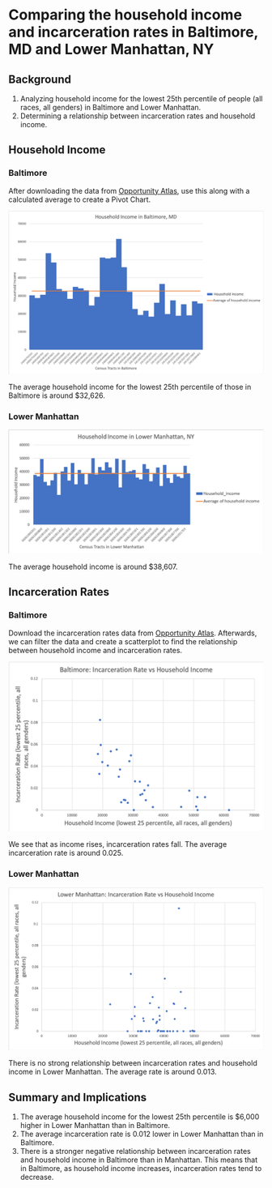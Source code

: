 # Comparing the household income and incarceration rates in Baltimore, MD and Lower Manhattan, NY
## Background
1. Analyzing household income for the lowest 25th percentile of people (all races, all genders) in Baltimore and Lower Manhattan. 
2. Determining a relationship between incarceration rates and household income. 

## Household Income
### Baltimore
After downloading the data from [Opportunity Atlas](https://www.opportunityatlas.org), use this along with a calculated average to create a Pivot Chart.

![alt_text](https://github.com/AndrealZhang/Comparing-baltimore-lower-manhattan-household-income-incarceration-rate/blob/master/Baltimore_Pivot.png)

The average household income for the lowest 25th percentile of those in Baltimore is around $32,626. 

### Lower Manhattan

![alt_text](https://github.com/AndrealZhang/Comparing-baltimore-lower-manhattan-household-income-incarceration-rate/blob/master/Manhattan_Pivot.png)

The average household income is around $38,607.


## Incarceration Rates
### Baltimore
Download the incarceration rates data from [Opportunity Atlas](https://www.opportunityatlas.org). Afterwards, we can filter the data and create a scatterplot to find the relationship between household income and incarceration rates.

![alt_text](https://github.com/AndrealZhang/Comparing-baltimore-lower-manhattan-household-income-incarceration-rate/blob/master/Baltimore_scatterplot.png)

We see that as income rises, incarceration rates fall. The average incarceration rate is around 0.025.

### Lower Manhattan
![alt_text](https://github.com/AndrealZhang/Comparing-baltimore-lower-manhattan-household-income-incarceration-rate/blob/master/lower_manhattan_scatterplot.png) 

There is no strong relationship between incarceration rates and household income in Lower Manhattan. The average rate is around 0.013.

## Summary and Implications
1. The average household income for the lowest 25th percentile is $6,000 higher in Lower Manhattan than in Baltimore.
2. The average incarceration rate is 0.012 lower in Lower Manhattan than in Baltimore.
3. There is a stronger negative relationship between incarceration rates and household income in Baltimore than in Manhattan. This means that in Baltimore, as household income increases, incarceration rates tend to decrease.
